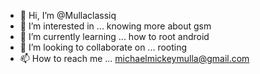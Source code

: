 - 👋 Hi, I’m @Mullaclassiq
- 👀 I’m interested in ... knowing more about gsm
- 🌱 I’m currently learning ... how to root android
- 💞️ I’m looking to collaborate on ... rooting
- 📫 How to reach me ...
     michaelmickeymulla@gmail.com
<!---
Mullaclassiq/Mullaclassiq is a ✨ special ✨ repository because its `README.md` (this file) appears on your GitHub profile.
You can click the Preview link to take a look at your changes.
--->
